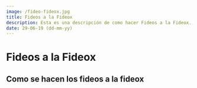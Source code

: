 ```yaml
---
image: /fideo-fideox.jpg
title: Fideos a la Fideox 
description: Esta es una descripción de como hacer Fideos a la Fideox.
date: 29-06-19 (dd-mm-yy)
---
```


# Fideos a la Fideox

## Como se hacen los fideos a la fideox
